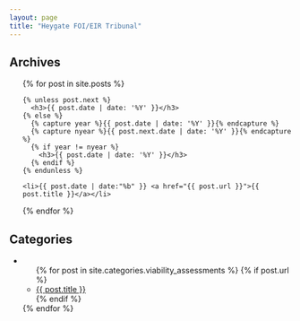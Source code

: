 ```yaml
---
layout: page
title: "Heygate FOI/EIR Tribunal"
---
```


<h2>Archives</h2>
<ul>
  {% for post in site.posts %}

    {% unless post.next %}
      <h3>{{ post.date | date: '%Y' }}</h3>
    {% else %}
      {% capture year %}{{ post.date | date: '%Y' }}{% endcapture %}
      {% capture nyear %}{{ post.next.date | date: '%Y' }}{% endcapture %}
      {% if year != nyear %}
        <h3>{{ post.date | date: '%Y' }}</h3>
      {% endif %}
    {% endunless %}

    <li>{{ post.date | date:"%b" }} <a href="{{ post.url }}">{{ post.title }}</a></li>
  {% endfor %}
</ul>


<h2 id="categories">Categories</h2>
<ul>
  <li>
    <ul>
    {% for post in site.categories.viability_assessments %}
       {% if post.url %} <li><a href="{{ post.url }}">{{ post.title }}</a></li>
       {% endif %}
    </ul>
  </li>
{% endfor %}
